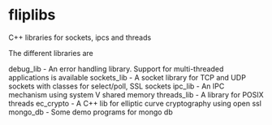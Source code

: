 # fliplibs
C++ libraries for sockets, ipcs and threads


The different libraries are

debug_lib - An error handling library. Support for multi-threaded applications is available 
sockets_lib - A socket library for TCP and UDP sockets with classes for select/poll, SSL sockets 
ipc_lib - An IPC mechanism using system V shared memory
threads_lib - A library for POSIX threads
ec_crypto - A C++ lib for elliptic curve cryptography using open ssl
mongo_db - Some demo programs for mongo db
